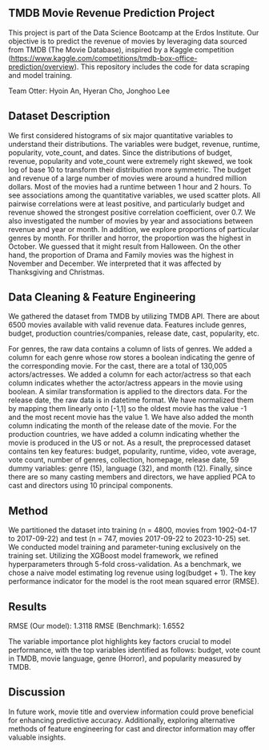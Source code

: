 ## TMDB Movie Revenue Prediction Project
This project is part of the Data Science Bootcamp at the Erdos Institute. Our objective is to predict the revenue of movies by leveraging data sourced from TMDB (The Movie Database), inspired by a Kaggle competition (https://www.kaggle.com/competitions/tmdb-box-office-prediction/overview). This repository includes the code for data scraping and model training.

Team Otter: Hyoin An, Hyeran Cho, Jonghoo Lee

## Dataset Description
We first considered histograms of six major quantitative variables to understand their distributions. The variables were budget, revenue, runtime, popularity, vote_count, and dates. Since the distributions of budget, revenue, popularity and vote_count were extremely right skewed, we took log of base 10 to transform their distribution more symmetric. The budget and revenue of a large number of movies were around a hundred million dollars. Most of the movies had a runtime between 1 hour and 2 hours. To see associations among the quantitative variables, we used scatter plots. All pairwise correlations were at least positive, and particularly budget and revenue showed the strongest positive correlation coefficient, over 0.7. We also investigated the number of movies by year and associations between revenue and year or month. In addition, we explore proportions of particular genres by month. For thriller and horror, the proportion was the highest in October. We guessed that it might result from Halloween. On the other hand, the proportion of Drama and Family movies was the highest in November and December. We interpreted that it was affected by Thanksgiving and Christmas.

## Data Cleaning & Feature Engineering

We gathered the dataset from TMDB by utilizing TMDB API. There are about 6500 movies available with valid revenue data. Features include genres, budget, production countries/companies, release date, cast, popularity, etc. 

For genres, the raw data contains a column of lists of genres. We added a column for each genre whose row stores a boolean indicating the genre of the corresponding movie. For the cast, there are a total of 130,005 actors/actresses. We added a column for each actor/actress so that each column indicates whether the actor/actress appears in the movie using boolean. A similar transformation is applied to the directors data.
For the release date, the raw data is in datetime format. We have normalized them by mapping them linearly onto [-1,1] so the oldest movie has the value -1 and the most recent movie has the value 1. We have also added the month column indicating the month of the release date of the movie. For the production countries, we have added a column indicating whether the movie is produced in the US or not. As a result, the preprocessed dataset contains ten key features: budget, popularity, runtime, video, vote average, vote count, number of genres, collection, homepage, release date, 59 dummy variables: genre (15), language (32), and month (12). Finally, since there are so many casting members and directors, we have applied PCA to cast and directors using 10 principal components.

## Method
We partitioned the dataset into training (n = 4800, movies from 1902-04-17 to 2017-09-22) and test (n = 747, movies 2017-09-22 to 2023-10-25) set. We conducted model training and parameter-tuning exclusively on the training set. Utilizing the XGBoost model framework, we refined hyperparameters through 5-fold cross-validation. As a benchmark, we chose a naive model estimating log revenue using log(budget + 1). The key performance indicator for the model is the root mean squared error (RMSE). 

## Results
RMSE (Our model): 1.3118
RMSE (Benchmark): 1.6552

The variable importance plot highlights key factors crucial to model performance, with the top variables identified as follows: budget, vote count in TMDB, movie language, genre (Horror), and popularity measured by TMDB.

## Discussion
In future work, movie title and overview information could prove beneficial for enhancing predictive accuracy. Additionally, exploring alternative methods of feature engineering for cast and director information may offer valuable insights.
